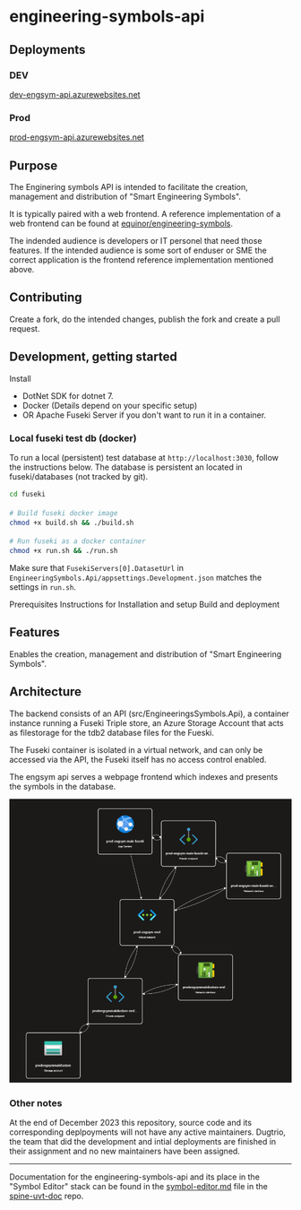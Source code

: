# engineering-symbols-api

## Deployments

### DEV

[dev-engsym-api.azurewebsites.net](https://dev-engsym-api.azurewebsites.net/swagger)

### Prod
[prod-engsym-api.azurewebsites.net](https://prod-engsym-api.azurewebsites.net/swagger)

## Purpose
The Enginering symbols API is intended to facilitate the creation, management and distribution of "Smart Engineering Symbols".

It is typically paired with a web frontend. A reference implementation of a web frontend can be found at [equinor/engineering-symbols](https://github.com/equinor/engineering-symbols).

The indended audience is developers or IT personel that need those features. If the intended audience is some sort of enduser or SME the correct application is the frontend reference implementation mentioned above.

## Contributing 
Create a fork, do the intended changes, publish the fork and create a pull request.

## Development, getting started

Install
- DotNet SDK for dotnet 7.
- Docker (Details depend on your specific setup)
- OR Apache Fuseki Server if you don't want to run it in a container.

### Local fuseki test db (docker)

To run a local (persistent) test database at `http://localhost:3030`, follow the instructions below. The database is persistent an located in fuseki/databases (not tracked by git).

```bash
cd fuseki

# Build fuseki docker image
chmod +x build.sh && ./build.sh

# Run fuseki as a docker container
chmod +x run.sh && ./run.sh
```

Make sure that `FusekiServers[0].DatasetUrl` in `EngineeringSymbols.Api/appsettings.Development.json` matches the settings in `run.sh`.

Prerequisites
Instructions for
Installation and setup
Build and deployment

## Features
Enables the creation, management and distribution of "Smart Engineering Symbols". 
## Architecture
The backend consists of an API (src/EngineeringsSymbols.Api), a container instance running a Fuseki Triple store, an Azure Storage Account that acts as filestorage for the tdb2 database files for the Fueski.

The Fuseki container is isolated in a virtual network, and can only be accessed via the API, the Fuseki itself has no access control enabled.

The engsym api serves a webpage frontend which indexes and presents the symbols in the database.

![Azure Resource Visualization](docs/azure_res_vis.png)


### Other notes
At the end of December 2023 this repository, source code and its corresponding deplpoyments will not have any active maintainers. Dugtrio, the team that did the development and intial deployments are finished in their assignment and no new maintainers have been assigned.


---
  Documentation for the engineering-symbols-api and its place in the "Symbol Editor" stack can be found in the [symbol-editor.md](https://github.com/equinor/spine-uvt-doc/blob/main/symbol-editor.md) file in the [spine-uvt-doc](https://github.com/equinor/spine-uvt-doc) repo.

